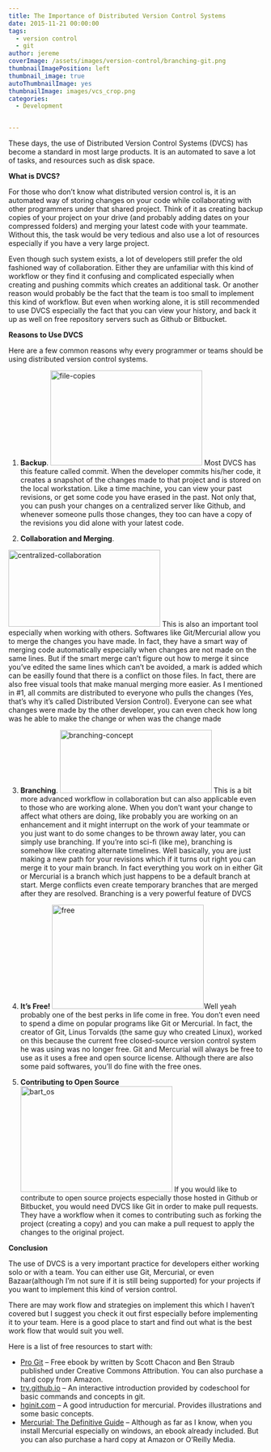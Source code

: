 ```yaml
---
title: The Importance of Distributed Version Control Systems
date: 2015-11-21 00:00:00
tags:
  - version control
  - git
author: jereme
coverImage: /assets/images/version-control/branching-git.png
thumbnailImagePosition: left
thumbnail_image: true
autoThumbnailImage: yes
thumbnailImage: images/vcs_crop.png
categories:
  - Development


---
```


These days, the use of Distributed Version Control Systems (DVCS) has become a standard in most large products. It is an automated to save a lot of tasks, and resources such as disk space.

<!-- more -->
**What is DVCS?**

For those who don’t know what distributed version control is, it is an automated way of storing changes on your code while collaborating with other programmers under that shared project. Think of it as creating backup copies of your project on your drive (and probably adding dates on your compressed folders) and merging your latest code with your teammate. Without this, the task would be very tedious and also use a lot of resources especially if you have a very large project.

Even though such system exists, a lot of developers still prefer the old fashioned way of collaboration. Either they are unfamiliar with this kind of workflow or they find it confusing and complicated especially when creating and pushing commits which creates an additional task. Or another reason would probably be the fact that the team is too small to implement this kind of workflow. But even when working alone, it is still recommended to use DVCS especially the fact that you can view your history, and back it up as well on free repository servers such as Github or Bitbucket.

**Reasons to Use DVCS**

Here are a few common reasons why every programmer or teams should be using distributed version control systems.

  1. **Backup**. <img class="aligncenter wp-image-203 size-medium" title="Photo from hginit.com" src="/assets/images/version-control/file-copies-300x188.png" alt="file-copies" width="300" height="188"  sizes="(max-width: 300px) 100vw, 300px" />
  Most DVCS has this feature called commit. When the developer commits his/her code, it creates a snapshot of the changes made to that project and is stored on the local workstation. Like a time machine, you can view your past revisions, or get some code you have erased in the past. Not only that, you can push your changes on a centralized server like Github, and whenever someone pulls those changes, they too can have a copy of the revisions you did alone with your latest code.

  2. **Collaboration and Merging**. 
  <img  title="Photo from atlassian.com" src="/assets/images/version-control/centralized-collaboration-300x152.png" alt="centralized-collaboration" width="300" height="152" sizes="(max-width: 300px) 100vw, 300px" />
  This is also an important tool especially when working with others. Softwares like Git/Mercurial allow you to merge the changes you have made. In fact, they have a smart way of merging code automatically especially when changes are not made on the same lines. But if the smart merge can’t figure out how to merge it since you’ve edited the same lines which can’t be avoided, a mark is added which can be easilly found that there is a conflict on those files. In fact, there are also free visual tools that make manual merging more easier.
  As I mentioned in #1, all commits are distributed to everyone who pulls the changes (Yes, that’s why it’s called Distributed Version Control). Everyone can see what changes were made by the other developer, you can even check how long was he able to make the change or when was the change made

  3. **Branching**. <img class="size-medium wp-image-204 aligncenter" src="/assets/images/version-control/branching-concept-300x125.png" alt="branching-concept" width="300" height="125"  />
  This is a bit more advanced workflow in collaboration but can also applicable even to those who are working alone. When you don’t want your change to affect what others are doing, like probably you are working on an enhancement and it might interrupt on the work of your teammate or you just want to do some changes to be thrown away later, you can simply use branching. If you’re into sci-fi (like me), branching is somehow like creating alternate timelines. Well basically, you are just making a new path for your revisions which if it turns out right you can merge it to your main branch. In fact everything you work on in either Git or Mercurial is a branch which just happens to be a default branch at start. Merge conflicts even create temporary branches that are merged after they are resolved. Branching is a very powerful feature of DVCS

  4. **It’s Free!** <img class="size-medium wp-image-205 aligncenter" src="/assets/images/misc/free-300x206.gif" alt="free" width="300" height="206"  sizes="(max-width: 300px) 100vw, 300px" />Well yeah probably one of the best perks in life come in free. You don’t even need to spend a dime on popular programs like Git or Mercurial. In fact, the creator of Git, Linus Torvalds (the same guy who created Linux), worked on this because the current free closed-source version control system he was using was no longer free. Git and Mercurial will always be free to use as it uses a free and open source license. Although there are also some paid softwares, you&#8217;ll do fine with the free ones.

  5. **Contributing to Open Source** <img  src="/assets/images/misc/bart_os-300x209.gif" alt="bart_os" width="300" height="209" sizes="(max-width: 300px) 100vw, 300px" /> If you would like to contribute to open source projects especially those hosted in Github or Bitbucket, you would need DVCS like Git in order to make pull requests. They have a workflow when it comes to contributing such as forking the project (creating a copy) and you can make a pull request to apply the changes to the original project.

**Conclusion**

The use of DVCS is a very important practice for developers either working solo or with a team. You can either use Git, Mercurial, or even Bazaar(although I’m not sure if it is still being supported) for your projects if you want to implement this kind of version control.

There are may work flow and strategies on implement this which I haven’t covered but I suggest you check it out first especially before implementing it to your team. Here is a good place to start and find out what is the best work flow that would suit you well.

Here is a list of free resources to start with:

  * <a href="https://git-scm.com/book/en/v2" target="_blank" rel="nofollow">Pro Git</a> &#8211; Free ebook by written by Scott Chacon and Ben Straub published under Creative Commons Attribution. You can also purchase a hard copy from Amazon.
  * <a href="https://try.github.io" target="_blank" rel="nofollow">try.github.io</a> &#8211; An interactive introduction provided by codeschool for basic commands and concepts in git.
  * <a href="http://hginit.com" target="_blank" rel="nofollow">hginit.com</a> &#8211; A good intruduction for mercurial. Provides illustrations and some basic concepts.
  * <a href="http://hgbook.red-bean.com/" target="_blank" rel="nofollow">Mercurial: The Definitive Guide</a> &#8211; Although as far as I know, when you install Mercurial especially on windows, an ebook already included. But you can also purchase a hard copy at Amazon or O&#8217;Reilly Media.
